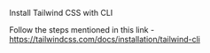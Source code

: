 Install Tailwind CSS with CLI

Follow the steps mentioned in this link -
https://tailwindcss.com/docs/installation/tailwind-cli
